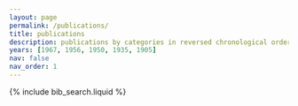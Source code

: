 ```yaml
---
layout: page
permalink: /publications/
title: publications
description: publications by categories in reversed chronological order. generated by jekyll-scholar.
years: [1967, 1956, 1950, 1935, 1905]
nav: false
nav_order: 1
---
```


<!-- _pages/publications.md -->

<!-- Bibsearch Feature -->

{% include bib_search.liquid %}

<div class="publications">

# </div>

